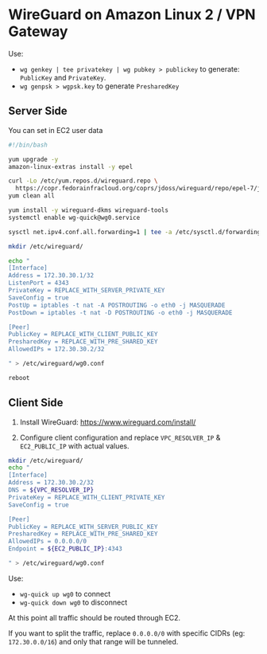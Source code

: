# WireGuard on Amazon Linux 2 / VPN Gateway

Use:
- `wg genkey | tee privatekey | wg pubkey > publickey` to generate: `PublicKey` and `PrivateKey`.
- `wg genpsk > wgpsk.key` to generate `PresharedKey`

## Server Side

You can set in EC2 user data

```bash
#!/bin/bash

yum upgrade -y
amazon-linux-extras install -y epel

curl -Lo /etc/yum.repos.d/wireguard.repo \
  https://copr.fedorainfracloud.org/coprs/jdoss/wireguard/repo/epel-7/jdoss-wireguard-epel-7.repo
yum clean all

yum install -y wireguard-dkms wireguard-tools
systemctl enable wg-quick@wg0.service

sysctl net.ipv4.conf.all.forwarding=1 | tee -a /etc/sysctl.d/forwarding.conf

mkdir /etc/wireguard/

echo "
[Interface]
Address = 172.30.30.1/32
ListenPort = 4343
PrivateKey = REPLACE_WITH_SERVER_PRIVATE_KEY
SaveConfig = true
PostUp = iptables -t nat -A POSTROUTING -o eth0 -j MASQUERADE
PostDown = iptables -t nat -D POSTROUTING -o eth0 -j MASQUERADE

[Peer]
PublicKey = REPLACE_WITH_CLIENT_PUBLIC_KEY
PresharedKey = REPLACE_WITH_PRE_SHARED_KEY
AllowedIPs = 172.30.30.2/32

" > /etc/wireguard/wg0.conf

reboot
```

## Client Side

1. Install WireGuard: https://www.wireguard.com/install/

2. Configure client configuration and replace `VPC_RESOLVER_IP` &amp; `EC2_PUBLIC_IP` with actual values. 

```bash
mkdir /etc/wireguard/
echo "
[Interface]
Address = 172.30.30.2/32
DNS = ${VPC_RESOLVER_IP}
PrivateKey = REPLACE_WITH_CLIENT_PRIVATE_KEY
SaveConfig = true

[Peer]
PublicKey = REPLACE_WITH_SERVER_PUBLIC_KEY
PresharedKey = REPLACE_WITH_PRE_SHARED_KEY
AllowedIPs = 0.0.0.0/0
Endpoint = ${EC2_PUBLIC_IP}:4343

" > /etc/wireguard/wg0.conf
```

Use:
- `wg-quick up wg0` to connect
- `wg-quick down wg0` to disconnect

At this point all traffic should be routed through EC2. 

If you want to split the traffic, replace `0.0.0.0/0` with specific CIDRs (eg: `172.30.0.0/16`) and only that range will be tunneled.
